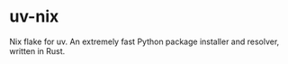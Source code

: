 # uv-nix
Nix flake for uv. An extremely fast Python package installer and resolver, written in Rust.
